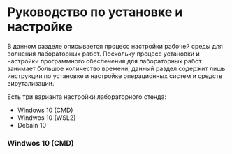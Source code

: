 # Руководство по установке и настройке

В данном разделе описывается процесс настройки рабочей среды для волнения лабораторных работ. Поскольку процесс установки и настройки программного обеспечения для лабораторных работ занимает большое количество времени, данный раздел содержит лишь инструкции по установке и настройке операционных систем и средств вирутализации.

Есть три варианта настройки лабораторного стенда:

* Windows 10 \(CMD\)
* Windwos 10 \(WSL2\)
* Debain 10

### Windwos 10 \(CMD\)



